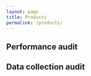 ```yaml
---
layout: page
title: Products
permalink: /products/
---
```


## Performance audit


## Data collection audit
